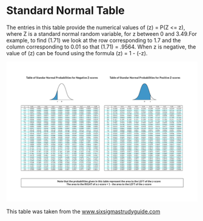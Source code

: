 
# Standard Normal Table

The entries in this table provide the numerical values of (z) = P(Z <= z), where Z is a standard normal random variable, for z between 0 and 3.49.For example, to find (1.71) we look at the row corresponding to 1.7 and the column corresponding to 0.01 so that (1.71) = .9564. When z is negative, the value of (z) can be found using the formula (z) = 1 -  (-z).

![normal_table.jpg](../assets/normal_table.jpg)

This table was taken from the www.sixsigmastrudyguide.com
